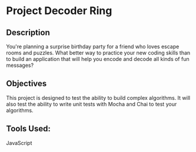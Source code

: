 # Project Decoder Ring

## Description
You're planning a surprise birthday party for a friend who loves escape rooms and puzzles. What better way to practice your new coding skills than to build an application that will help you encode and decode all kinds of fun messages?

## Objectives
This project is designed to test the ability to build complex algorithms. It will also test the ability to write unit tests with Mocha and Chai to test your algorithms.

## Tools Used:
JavaScript
